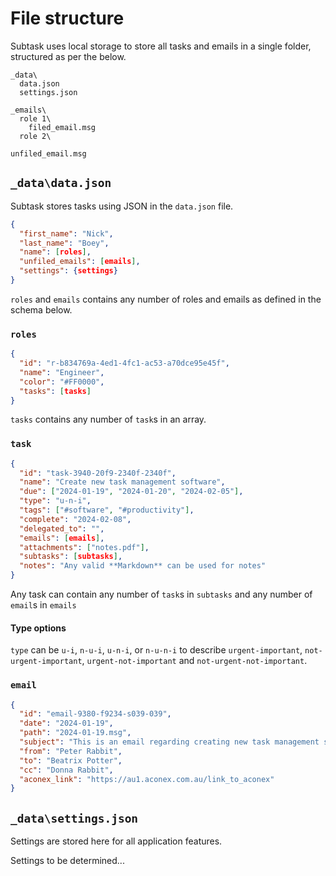 # File structure

Subtask uses local storage to store all tasks and emails in a single folder, structured as per the below.

```
_data\
  data.json
  settings.json

_emails\
  role 1\
    filed_email.msg
  role 2\

unfiled_email.msg
```

## `_data\data.json`

Subtask stores tasks using JSON in the `data.json` file.

```JSON
{
  "first_name": "Nick",
  "last_name": "Boey",
  "name": [roles],
  "unfiled_emails": [emails],
  "settings": {settings}
}
```

`roles` and `emails` contains any number of roles and emails as defined in the schema below.

### `roles`

```JSON
{
  "id": "r-b834769a-4ed1-4fc1-ac53-a70dce95e45f",
  "name": "Engineer",
  "color": "#FF0000",
  "tasks": [tasks]
}
```

`tasks` contains any number of `task`s in an array.

### `task`

```JSON
{
  "id": "task-3940-20f9-2340f-2340f",
  "name": "Create new task management software",
  "due": ["2024-01-19", "2024-01-20", "2024-02-05"],
  "type": "u-n-i",
  "tags": ["#software", "#productivity"],
  "complete": "2024-02-08",
  "delegated_to": "",
  "emails": [emails],
  "attachments": ["notes.pdf"],
  "subtasks": [subtasks],
  "notes": "Any valid **Markdown** can be used for notes"
}
```

Any task can contain any number of `task`s in `subtasks` and any number of `email`s in `emails`

#### Type options

`type` can be `u-i`, `n-u-i`, `u-n-i`, or `n-u-n-i` to describe `urgent-important`, `not-urgent-important`, `urgent-not-important` and `not-urgent-not-important`.

### `email`

```JSON
{
  "id": "email-9380-f9234-s039-039",
  "date": "2024-01-19",
  "path": "2024-01-19.msg",
  "subject": "This is an email regarding creating new task management software",
  "from": "Peter Rabbit",
  "to": "Beatrix Potter",
  "cc": "Donna Rabbit",
  "aconex_link": "https://au1.aconex.com.au/link_to_aconex"
}
```

## `_data\settings.json`

Settings are stored here for all application features.

Settings to be determined...
